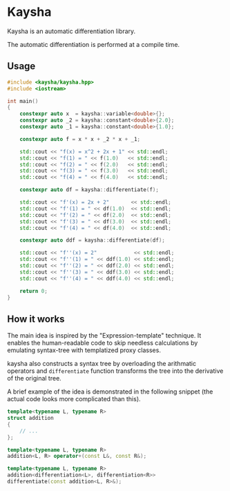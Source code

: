 # Kaysha

Kaysha is an automatic differentiation library.

The automatic differentiation is performed at a compile time.

## Usage

```cpp
#include <kaysha/kaysha.hpp>
#include <iostream>

int main()
{
    constexpr auto x  = kaysha::variable<double>{};
    constexpr auto _2 = kaysha::constant<double>{2.0};
    constexpr auto _1 = kaysha::constant<double>{1.0};

    constexpr auto f = x * x + _2 * x + _1;

    std::cout << "f(x) = x^2 + 2x + 1" << std::endl;
    std::cout << "f(1) = " << f(1.0)   << std::endl;
    std::cout << "f(2) = " << f(2.0)   << std::endl;
    std::cout << "f(3) = " << f(3.0)   << std::endl;
    std::cout << "f(4) = " << f(4.0)   << std::endl;

    constexpr auto df = kaysha::differentiate(f);

    std::cout << "f'(x) = 2x + 2"       << std::endl;
    std::cout << "f'(1) = " << df(1.0)  << std::endl;
    std::cout << "f'(2) = " << df(2.0)  << std::endl;
    std::cout << "f'(3) = " << df(3.0)  << std::endl;
    std::cout << "f'(4) = " << df(4.0)  << std::endl;

    constexpr auto ddf = kaysha::differentiate(df);

    std::cout << "f''(x) = 2"            << std::endl;
    std::cout << "f''(1) = " << ddf(1.0) << std::endl;
    std::cout << "f''(2) = " << ddf(2.0) << std::endl;
    std::cout << "f''(3) = " << ddf(3.0) << std::endl;
    std::cout << "f''(4) = " << ddf(4.0) << std::endl;

    return 0;
}
```

## How it works

The main idea is inspired by the "Expression-template" technique. It enables
the human-readable code to skip needless calculations by emulating syntax-tree
with templatized proxy classes.

kaysha also constructs a syntax tree by overloading the arithmatic operators
and `differentiate` function transforms the tree into the derivative of the
original tree.

A brief example of the idea is demonstrated in the following snippet (the actual
code looks more complicated than this).

```cpp
template<typename L, typename R>
struct addition
{
    // ...
};

template<typename L, typename R>
addition<L, R> operator+(const L&, const R&);

template<typename L, typename R>
addition<differentiation<L>, differentiation<R>>
differentiate(const addition<L, R>&);
```

